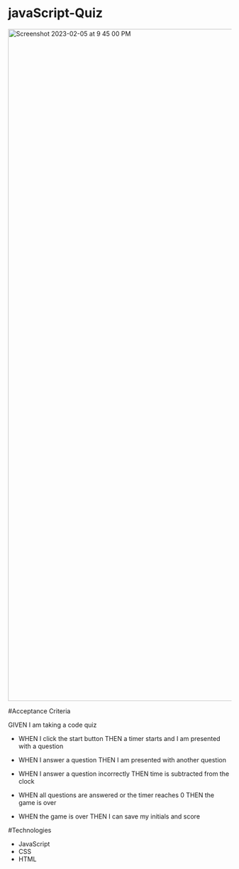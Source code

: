 # javaScript-Quiz

<img width="1512" alt="Screenshot 2023-02-05 at 9 45 00 PM" src="https://user-images.githubusercontent.com/112591915/216893943-6734dbd3-bb8e-40f6-9470-3a01100f517d.png">


#Acceptance Criteria

GIVEN I am taking a code quiz

* WHEN I click the start button THEN a timer starts and I am presented with a question

* WHEN I answer a question THEN I am presented with another question

* WHEN I answer a question incorrectly THEN time is subtracted from the clock

* WHEN all questions are answered or the timer reaches 0 THEN the game is over

* WHEN the game is over THEN I can save my initials and score

#Technologies

* JavaScript
* CSS
* HTML 
